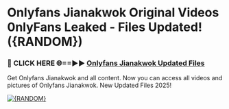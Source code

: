 # Onlyfans Jianakwok Original Videos 0nlyFans Leaked - Files Updated! ({RANDOM})

<h3>🔴 CLICK HERE 🌐==►► <a href="https://betterlinks.top/A2PfLJ" rel="nofollow">Onlyfans Jianakwok Updated Files</a></h3>

Get Onlyfans Jianakwok and all content. Now you can access all videos and pictures of Onlyfans Jianakwok. New Updated Files 2025!

[![{RANDOM}](https://i.imgur.com/ppqm5kG.gif)](https://betterlinks.top/A2PfLJ)